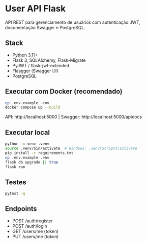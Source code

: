 # User API Flask
API REST para gerenciamento de usuários com autenticação JWT, documentação Swagger e PostgreSQL.

## Stack
- Python 3.11+
- Flask 3, SQLAlchemy, Flask-Migrate
- PyJWT / flask-jwt-extended
- Flasgger (Swagger UI)
- PostgreSQL

## Executar com Docker (recomendado)
```bash
cp .env.example .env
docker compose up --build
```
API: http://localhost:5000  |  Swagger: http://localhost:5000/apidocs

## Executar local
```bash
python -m venv .venv
source .venv/bin/activate  # Windows: .venv\Scripts\activate
pip install -r requirements.txt
cp .env.example .env
flask db upgrade || true
flask run
```

## Testes
```bash
pytest -q
```

## Endpoints
- POST /auth/register
- POST /auth/login
- GET /users/me (token)
- PUT /users/me  (token)
